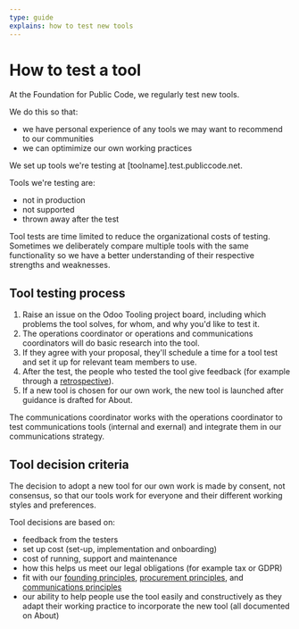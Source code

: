 ```yaml
---
type: guide
explains: how to test new tools
---
```


# How to test a tool

At the Foundation for Public Code, we regularly test new tools.

We do this so that:

* we have personal experience of any tools we may want to recommend to our communities
* we can optimimize our own working practices

We set up tools we're testing at [toolname].test.publiccode.net.

Tools we're testing are:

* not in production
* not supported
* thrown away after the test

Tool tests are time limited to reduce the organizational costs of testing. Sometimes we deliberately compare multiple tools with the same functionality so we have a better understanding of their respective strengths and weaknesses.

## Tool testing process

1. Raise an issue on the Odoo Tooling project board, including which problems the tool solves, for whom, and why you'd like to test it.
2. The operations coordinator or operations and communications coordinators will do basic research into the tool.
3. If they agree with your proposal, they'll schedule a time for a tool test and set it up for relevant team members to use.
4. After the test, the people who tested the tool give feedback (for example through a [retrospective](../staff-meetings/retrospective.html)).
5. If a new tool is chosen for our own work, the new tool is launched after guidance is drafted for About.

The communications coordinator works with the operations coordinator to test communications tools (internal and exernal) and integrate them in our communications strategy.

## Tool decision criteria

The decision to adopt a new tool for our own work is made by consent, not consensus, so that our tools work for everyone and their different working styles and preferences.

Tool decisions are based on:

* feedback from the testers
* set up cost (set-up, implementation and onboarding)
* cost of running, support and maintenance
* how this helps us meet our legal obligations (for example tax or GDPR)
* fit with our [founding principles](../../organization/mission.md), [procurement principles](../activities/procurement/principles.md), and [communications principles](../communication/communication-principles.md)
* our ability to help people use the tool easily and constructively as they adapt their working practice to incorporate the new tool (all documented on About)
